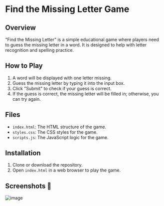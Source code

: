 # Find the Missing Letter Game

## Overview
"Find the Missing Letter" is a simple educational game where players need to guess the missing letter in a word. It is designed to help with letter recognition and spelling practice.

## How to Play
1. A word will be displayed with one letter missing.
2. Guess the missing letter by typing it into the input box.
3. Click "Submit" to check if your guess is correct.
4. If the guess is correct, the missing letter will be filled in; otherwise, you can try again.

## Files
- `index.html`: The HTML structure of the game.
- `styles.css`: The CSS styles for the game.
- `scripts.js`: The JavaScript logic for the game.

## Installation
1. Clone or download the repository.
2. Open `index.html` in a web browser to play the game.


## **Screenshots 📸**
![image](../../assets/Find_The_Missing_Letter.png)

<br>


